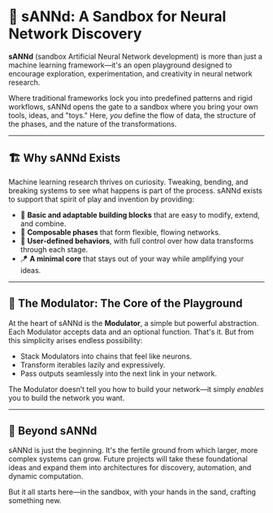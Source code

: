 # 🧠 sANNd: A Sandbox for Neural Network Discovery

**sANNd** (sandbox Artificial Neural Network development) is more than just a machine learning framework—it's an open playground designed to encourage exploration, experimentation, and creativity in neural network research.

Where traditional frameworks lock you into predefined patterns and rigid workflows, sANNd opens the gate to a sandbox where you bring your own tools, ideas, and "toys." Here, *you* define the flow of data, the structure of the phases, and the nature of the transformations.

---

## 🏗️ Why sANNd Exists

Machine learning research thrives on curiosity. Tweaking, bending, and breaking systems to see what happens is part of the process. sANNd exists to support that spirit of play and invention by providing:

- 🧩 **Basic and adaptable building blocks** that are easy to modify, extend, and combine.
- 🔄 **Composable phases** that form flexible, flowing networks.
- 🧰 **User-defined behaviors**, with full control over how data transforms through each stage.
- 🪁 **A minimal core** that stays out of your way while amplifying your ideas.

---

## 🧱 The Modulator: The Core of the Playground

At the heart of sANNd is the **Modulator**, a simple but powerful abstraction. Each Modulator accepts data and an optional function. That's it. But from this simplicity arises endless possibility:

- Stack Modulators into chains that feel like neurons.
- Transform iterables lazily and expressively.
- Pass outputs seamlessly into the next link in your network.

The Modulator doesn’t tell you how to build your network—it simply *enables* you to build the network you want.

---

## 🚀 Beyond sANNd

sANNd is just the beginning. It's the fertile ground from which larger, more complex systems can grow. Future projects will take these foundational ideas and expand them into architectures for discovery, automation, and dynamic computation.

But it all starts here—in the sandbox, with your hands in the sand, crafting something new.
